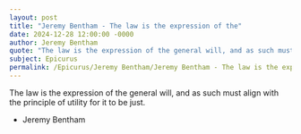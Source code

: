 ```yaml
---
layout: post
title: "Jeremy Bentham - The law is the expression of the"
date: 2024-12-28 12:00:00 -0000
author: Jeremy Bentham
quote: "The law is the expression of the general will, and as such must align with the principle of utility for it to be just."
subject: Epicurus
permalink: /Epicurus/Jeremy Bentham/Jeremy Bentham - The law is the expression of the
---
```


The law is the expression of the general will, and as such must align with the principle of utility for it to be just.

- Jeremy Bentham
